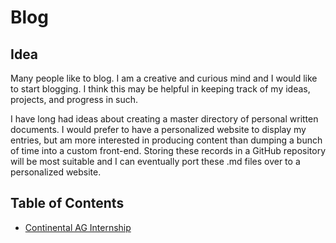 # Blog

## Idea

Many people like to blog. I am a creative and curious mind and I would like to start blogging. I think this may be helpful in keeping track of my ideas, projects, and progress in such.

I have long had ideas about creating a master directory of personal written documents. I would prefer to have a personalized website to display my entries, but am more interested in producing content than dumping a bunch of time into a custom front-end. Storing these records in a GitHub repository will be most suitable and I can eventually port these .md files over to a personalized website.

## Table of Contents
- [Continental AG Internship](2023/continental.md)